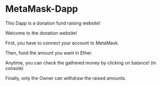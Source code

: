 # MetaMask-Dapp
This Dapp is a donation fund raising website!

Welcome to the donation website!

First, you have to connect your account to MetaMask.

Then, fund the amount you want in Ether.

Anytime, you can check the gathered money by clicking on balance! (in console)

Finally, only the Owner can withdraw the raised amounts.
